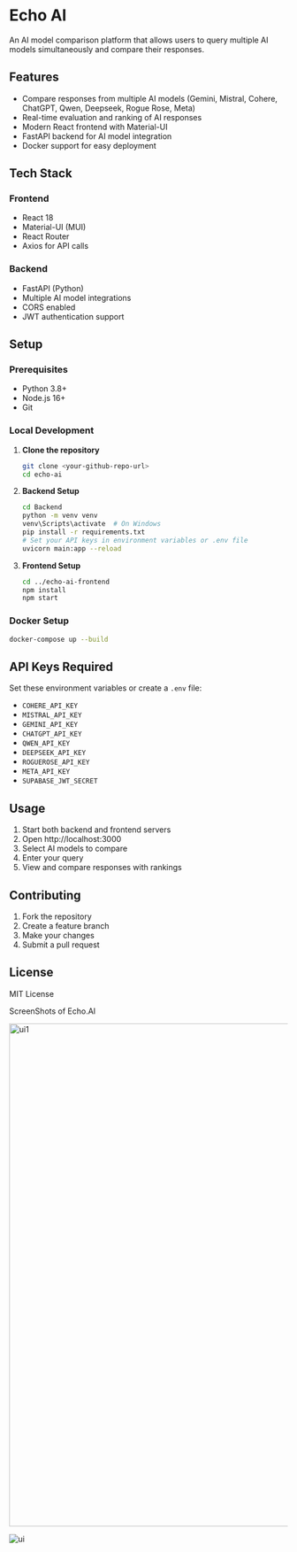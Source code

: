 # Echo AI

An AI model comparison platform that allows users to query multiple AI models simultaneously and compare their responses.

## Features

- Compare responses from multiple AI models (Gemini, Mistral, Cohere, ChatGPT, Qwen, Deepseek, Rogue Rose, Meta)
- Real-time evaluation and ranking of AI responses
- Modern React frontend with Material-UI
- FastAPI backend for AI model integration
- Docker support for easy deployment

## Tech Stack

### Frontend
- React 18
- Material-UI (MUI)
- React Router
- Axios for API calls

### Backend
- FastAPI (Python)
- Multiple AI model integrations
- CORS enabled
- JWT authentication support

## Setup

### Prerequisites
- Python 3.8+
- Node.js 16+
- Git

### Local Development

1. **Clone the repository**
   ```bash
   git clone <your-github-repo-url>
   cd echo-ai
   ```

2. **Backend Setup**
   ```bash
   cd Backend
   python -m venv venv
   venv\Scripts\activate  # On Windows
   pip install -r requirements.txt
   # Set your API keys in environment variables or .env file
   uvicorn main:app --reload
   ```

3. **Frontend Setup**
   ```bash
   cd ../echo-ai-frontend
   npm install
   npm start
   ```

### Docker Setup

```bash
docker-compose up --build
```

## API Keys Required

Set these environment variables or create a `.env` file:

- `COHERE_API_KEY`
- `MISTRAL_API_KEY`
- `GEMINI_API_KEY`
- `CHATGPT_API_KEY`
- `QWEN_API_KEY`
- `DEEPSEEK_API_KEY`
- `ROGUEROSE_API_KEY`
- `META_API_KEY`
- `SUPABASE_JWT_SECRET`

## Usage

1. Start both backend and frontend servers
2. Open http://localhost:3000
3. Select AI models to compare
4. Enter your query
5. View and compare responses with rankings

## Contributing

1. Fork the repository
2. Create a feature branch
3. Make your changes
4. Submit a pull request

## License

MIT License

ScreenShots of Echo.AI

<img width="1917" height="909" alt="ui1" src="https://github.com/user-attachments/assets/9243bcd2-08f7-41de-a9bd-69bcc093c229" />

![ui](https://github.com/user-attachments/assets/0f1f6da2-fde3-4d66-bb86-ff44117d18eb)




